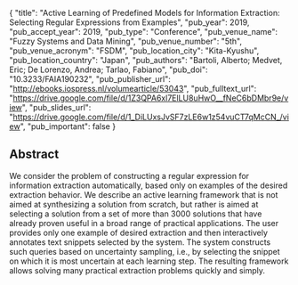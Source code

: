 {
  "title": "Active Learning of Predefined Models for Information Extraction: Selecting Regular Expressions from Examples",
  "pub_year": 2019,
  "pub_accept_year": 2019,
  "pub_type": "Conference",
  "pub_venue_name": "Fuzzy Systems and Data Mining",
  "pub_venue_number": "5th",
  "pub_venue_acronym": "FSDM",
  "pub_location_city": "Kita-Kyushu",
  "pub_location_country": "Japan",
  "pub_authors": "Bartoli, Alberto; Medvet, Eric; De Lorenzo, Andrea; Tarlao, Fabiano",
  "pub_doi": "10.3233/FAIA190232",
  "pub_publisher_url": "http://ebooks.iospress.nl/volumearticle/53043",
  "pub_fulltext_url": "https://drive.google.com/file/d/1Z3QPA6xl7ElLU8uHwO__fNeC6bDMbr9e/view",
  "pub_slides_url": "https://drive.google.com/file/d/1_DiLUxsJvSF7zLE6w1z54vuCT7qMcCN_/view",
  "pub_important": false
}

## Abstract
We consider the problem of constructing a regular expression for information extraction automatically, based only on examples of the desired extraction behavior. We describe an active learning framework that is not aimed at synthesizing a solution from scratch, but rather is aimed at selecting a solution from a set of more than 3000 solutions that have already proven useful in a broad range of practical applications.    The user provides only one example of desired extraction and then interactively annotates text snippets selected by the system. The system constructs such queries based on uncertainty sampling, i.e., by selecting the snippet on which it is most uncertain at each learning step. The resulting framework allows solving many practical extraction problems quickly and simply.
